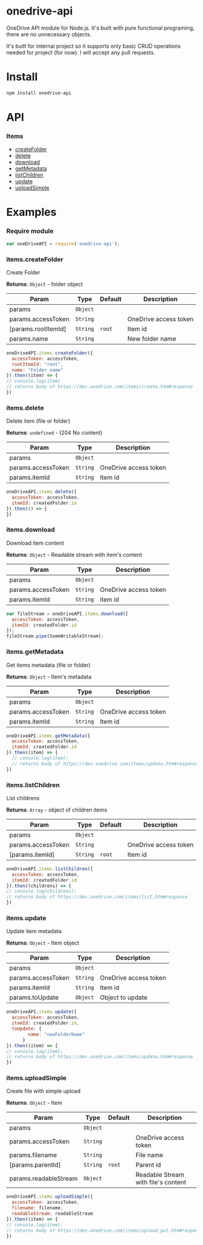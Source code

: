 # onedrive-api
OneDrive API module for Node.js. It's built with pure functional programing, there are no unnecessary objects.

It's built for internal project so it supports only basic CRUD operations needed for project (for now). I will accept any pull requests.

# Install

```sh
npm install onedrive-api
```

# API

### Items

  - [createFolder](#itemscreatefolder)
  - [delete](#itemsdelete)
  - [download](#itemsdownload)
  - [getMetadata](#itemsgetmetadata)
  - [listChildren](#itemslistchildren)
  - [update](#itemsupdate)
  - [uploadSimple](#itemsuploadsimple)

# Examples

### Require module

```javascript
var oneDriveAPI = require('onedrive-api');
```
  
### items.createFolder

Create Folder

**Returns**: <code>Object</code> - folder object  

| Param | Type | Default | Description |
| --- | --- | --- | --- |
| params | <code>Object</code> |  |  |
| params.accessToken | <code>String</code> |  | OneDrive access token |
| [params.rootItemId] | <code>String</code> | <code>root</code> | Item id |
| params.name | <code>String</code> |  | New folder name |


```javascript
oneDriveAPI.items.createFolder({
  accessToken: accessToken,
  rootItemId: "root",
  name: "Folder name"
}).then((item) => {
// console.log(item)
// returns body of https://dev.onedrive.com/items/create.htm#response
})
```

### items.delete

Delete item (file or folder)

**Returns**: <code>undefined</code> - (204 No content)  

| Param | Type | Description |
| --- | --- | --- |
| params | <code>Object</code> |  |
| params.accessToken | <code>String</code> | OneDrive access token |
| params.itemId | <code>String</code> | Item id |


```javascript
oneDriveAPI.items.delete({
  accessToken: accessToken,
  itemId: createdFolder.id
}).then(() => {
})
```

### items.download

Download item content

**Returns**: <code>Object</code> - Readable stream with item's content  


| Param | Type | Description |
| --- | --- | --- |
| params | <code>Object</code> |  |
| params.accessToken | <code>String</code> | OneDrive access token |
| params.itemId | <code>String</code> | item id |  

```javascript
var fileStream = oneDriveAPI.items.download({
  accessToken: accessToken,
  itemId: createdFolder.id
});
fileStream.pipe(SomeWritableStream);
```

### items.getMetadata

Get items metadata (file or folder)

**Returns**: <code>Object</code> - Item's metadata  

| Param | Type | Description |
| --- | --- | --- |
| params | <code>Object</code> |  |
| params.accessToken | <code>String</code> | OneDrive access token |
| params.itemId | <code>String</code> | Item id |


```javascript
oneDriveAPI.items.getMetadata({
  accessToken: accessToken,
  itemId: createdFolder.id
}).then((item) => {
  // console.log(item);
  // returns body of https://dev.onedrive.com/items/update.htm#response
})
```

### items.listChildren

List childrens

**Returns**: <code>Array</code> - object of children items  

| Param | Type | Default | Description |
| --- | --- | --- | --- |
| params | <code>Object</code> |  |  |
| params.accessToken | <code>String</code> |  | OneDrive access token |
| [params.itemId] | <code>String</code> | <code>root</code> | Item id |


```javascript
oneDriveAPI.items.listChildren({
  accessToken: accessToken,
  itemId: createdFolder.id
}).then((childrens) => {
// console.log(childrens);
// returns body of https://dev.onedrive.com/items/list.htm#response
})
```

### items.update

Update item metadata

**Returns**: <code>Object</code> - Item object  

| Param | Type | Description |
| --- | --- | --- |
| params | <code>Object</code> |  |
| params.accessToken | <code>String</code> | OneDrive access token |
| params.itemId | <code>String</code> | Item id |
| params.toUpdate | <code>Object</code> | Object to update |


```javascript
oneDriveAPI.items.update({
  accessToken: accessToken,
  itemId: createdFolder.id,
  toUpdate: {
        name: "newFolderName"
      }
}).then((item) => {
// console.log(item);
// returns body of https://dev.onedrive.com/items/update.htm#response
})
```

### items.uploadSimple

Create file with simple upload

**Returns**: <code>Object</code> - Item  

| Param | Type | Default | Description |
| --- | --- | --- | --- |
| params | <code>Object</code> |  |  |
| params.accessToken | <code>String</code> |  | OneDrive access token |
| params.filename | <code>String</code> |  | File name |
| [params.parentId] | <code>String</code> | <code>root</code> | Parent id |
| params.readableStream | <code>Object</code> |  | Readable Stream with file's content | 


```javascript
oneDriveAPI.items.uploadSimple({
  accessToken: accessToken,
  filename: filename,
  readableStream: readableStream
}).then((item) => {
// console.log(item);
// returns body of https://dev.onedrive.com/items/upload_put.htm#response
})
```

